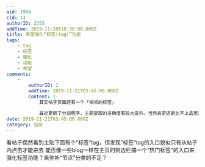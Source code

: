```yaml
---
aid: 1904
cid: 13
authorID: 2355
addTime: 2019-11-20T18:30:00.000Z
title: 希望强化“标签(tag)”功能
tags:
    - tag
    - 标签
    - 强化
    - 功能
    - 希望
comments:
    -
        authorID: 1
        addTime: 2019-11-21T03:45:00.000Z
        content: |-
            其实帖子页面还有一个「相邻的标签」

            最近更新了分词程序，主题提取的准确度有较大提升。当然肯定还是比不上品葱那种手动设置标签的效果。
date: 2019-11-21T03:45:00.000Z
category: 站务
---
```


看帖子偶然看到主贴下面有个“标签“tag，但发现”标签“tag的入口貌似只有从帖子内点击才能进去 能否像一些blog一样在主页的侧边栏搞一个“热门标签”的入口来强化标签功能？来弥补“节点”分类的不足？
